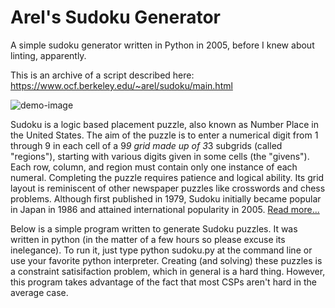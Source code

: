 # Arel's Sudoku Generator
A simple sudoku generator written in Python in 2005, before I knew about linting, apparently.

This is an archive of a script described here: https://www.ocf.berkeley.edu/~arel/sudoku/main.html

![demo-image](https://user-images.githubusercontent.com/153497/83680961-b0a9cf80-a5af-11ea-81f2-39ca1e4a62be.png)

Sudoku is a logic based placement puzzle, also known as Number Place in the United States. The aim of the puzzle is to enter a numerical digit from 1 through 9 in each cell of a 9*9 grid made up of 3*3 subgrids (called "regions"), starting with various digits given in some cells (the "givens"). Each row, column, and region must contain only one instance of each numeral. Completing the puzzle requires patience and logical ability. Its grid layout is reminiscent of other newspaper puzzles like crosswords and chess problems. Although first published in 1979, Sudoku initially became popular in Japan in 1986 and attained international popularity in 2005. [Read more...](http://en.wikipedia.org/wiki/Sudoku)

Below is a simple program written to generate Sudoku puzzles. It was written in python (in the matter of a few hours so please excuse its inelegance). To run it, just type python sudoku.py at the command line or use your favorite python interpreter.
Creating (and solving) these puzzles is a constraint satisifaction problem, which in general is a hard thing. However, this program takes advantage of the fact that most CSPs aren't hard in the average case.
